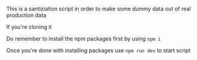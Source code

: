 This is a santiziation script in order to make some dummy data out of real production data


If you're cloning it

Do remember to install the npm packages first by using `npm i`

Once you're done with installing packages use `npm run dev` to start script

